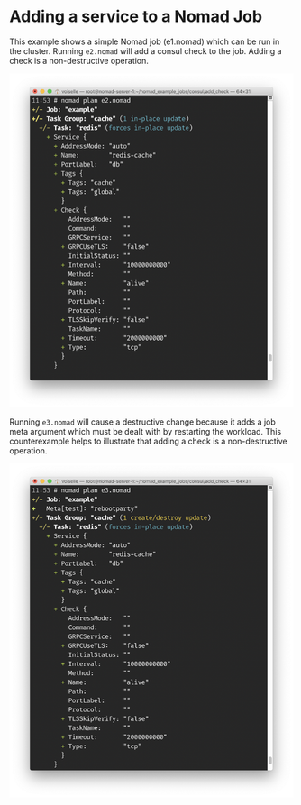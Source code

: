 # Adding a service to a Nomad Job

This example shows a simple Nomad job (e1.nomad) which can be run in the cluster.  Running `e2.nomad` will add a consul check to the job. Adding a check is a non-destructive operation.

![Nomad Plan result showing an "in-place upgrade" when only adding a check](images/e2.png)

Running `e3.nomad` will cause a destructive change because it adds a job meta argument which must be dealt with by restarting the workload.  This counterexample helps to illustrate that adding a check is a non-destructive operation.

![Nomad Plan result showing a create/destroy update because of meta stanza](images/e3.png)
